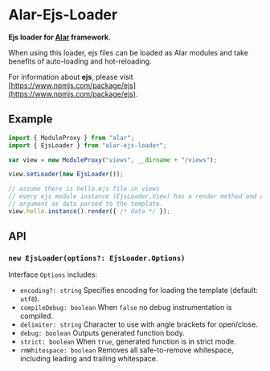 # Alar-Ejs-Loader

**Ejs loader for [Alar](https://github.com/hyurl/alar) framework.**

When using this loader, ejs files can be loaded as Alar modules and take
benefits of auto-loading and hot-reloading.

For information about **ejs**, please visit 
[https://www.npmjs.com/package/ejs](https://www.npmjs.com/package/ejs).

## Example

```typescript
import { ModuleProxy } from "alar";
import { EjsLoader } from "alar-ejs-loader";

var view = new ModuleProxy("views", __dirname + "/views");

view.setLoader(new EjsLoader());

// assume there is hello.ejs file in views
// every ejs module instance (EjsLoader.View) has a render method and accepts an
// argument as data parsed to the template.
view.hello.instance().render({ /* data */ });
```

## API

### `new EjsLoader(options?: EjsLoader.Options)`

Interface `Options` includes:

- `encoding?: string` Specifies encoding for loading the template (default: 
    `utf8`).
- `compileDebug: boolean` When `false` no debug instrumentation is compiled.
- `delimiter: string` Character to use with angle brackets for open/close.
- `debug: boolean` Outputs generated function body.
- `strict: boolean` When `true`, generated function is in strict mode.
- `rmWhitespace: boolean` Removes all safe-to-remove whitespace, including 
    leading and trailing whitespace.